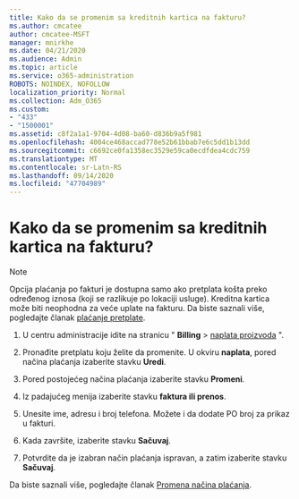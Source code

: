 ```yaml
---
title: Kako da se promenim sa kreditnih kartica na fakturu?
ms.author: cmcatee
author: cmcatee-MSFT
manager: mnirkhe
ms.date: 04/21/2020
ms.audience: Admin
ms.topic: article
ms.service: o365-administration
ROBOTS: NOINDEX, NOFOLLOW
localization_priority: Normal
ms.collection: Adm_O365
ms.custom:
- "433"
- "1500001"
ms.assetid: c8f2a1a1-9704-4d08-ba60-d836b9a5f981
ms.openlocfilehash: 4004ce468accad778e52b61bbab7e6c5dd1b13dd
ms.sourcegitcommit: c6692ce0fa1358ec3529e59ca0ecdfdea4cdc759
ms.translationtype: MT
ms.contentlocale: sr-Latn-RS
ms.lasthandoff: 09/14/2020
ms.locfileid: "47704989"
---
```

# <a name="how-do-i-change-from-credit-card-payments-to-invoice"></a>Kako da se promenim sa kreditnih kartica na fakturu?

> [!NOTE]
> Opcija plaćanja po fakturi je dostupna samo ako pretplata košta preko određenog iznosa (koji se razlikuje po lokaciji usluge). Kreditna kartica može biti neophodna za veće uplate na fakturu. Da biste saznali više, pogledajte članak [plaćanje pretplate](https://docs.microsoft.com/microsoft-365/commerce/billing-and-payments/pay-for-your-subscription).

1. U centru administracije idite na stranicu " **Billing**  >  [naplata proizvoda](https://go.microsoft.com/fwlink/p/?linkid=842054) ".

2. Pronađite pretplatu koju želite da promenite. U okviru **naplata**, pored načina plaćanja izaberite stavku **Uredi**.

3. Pored postojećeg načina plaćanja izaberite stavku **Promeni**.

4. Iz padajućeg menija izaberite stavku **faktura ili prenos**.

5. Unesite ime, adresu i broj telefona. Možete i da dodate PO broj za prikaz u fakturi.

6. Kada završite, izaberite stavku **Sačuvaj**.

7. Potvrdite da je izabran način plaćanja ispravan, a zatim izaberite stavku **Sačuvaj**.

Da biste saznali više, pogledajte članak [Promena načina plaćanja](https://docs.microsoft.com/microsoft-365/commerce/billing-and-payments/change-payment-method).